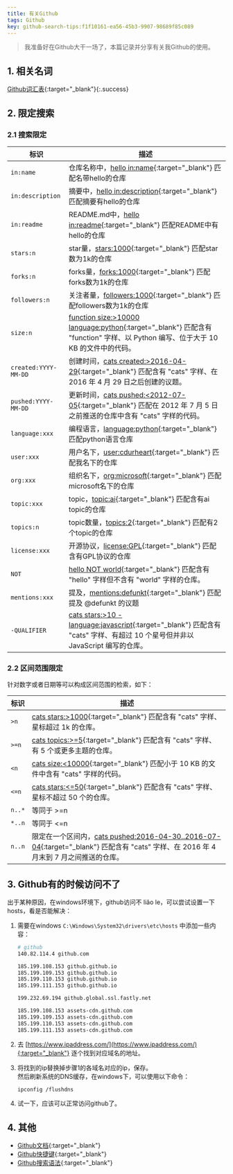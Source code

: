 ```yaml
---
title: 有关Github
tags: Github
key: github-search-tips:f1f10161-ea56-45b3-9907-98689f85c089
---
```


> 我准备好在Github大干一场了，本篇记录并分享有关我Github的使用。

<!--more-->
## 1. 相关名词

[Github词汇表](https://docs.github.com/cn/get-started/quickstart/github-glossary){:target="_blank"}{:.success}

## 2. 限定搜索
### 2.1 搜索限定

| 标识    | 描述        |
| ----------- | ----------- |
| `in:name`   | 仓库名称中，[hello in:name](https://github.com/search?q=hello+in%3Aname){:target="_blank"} 匹配名带hello的仓库 |
| `in:description`  | 摘要中，[hello in:description](https://github.com/search?q=hello+in%3Adescription){:target="_blank"} 匹配摘要有hello的仓库  |
| `in:readme`   | README.md中，[hello in:readme](https://github.com/search?q=hello+in%3Areadme){:target="_blank"} 匹配README中有hello的仓库  |
| `stars:n`   | star量，[stars:1000](https://github.com/search?q=stars%3A1000){:target="_blank"} 匹配star数为1k的仓库 |
| `forks:n`  | forks量，[forks:1000](https://github.com/search?q=forks%3A1000){:target="_blank"} 匹配forks数为1k的仓库 |
| `followers:n`   | 关注者量，[followers:1000](https://github.com/search?q=followers%3A1000){:target="_blank"} 匹配followers数为1k的仓库 |
| `size:n`  | [function size:>10000 language:python](https://github.com/search?q=function+size%3A%3E10000+language%3Apython&type=Code){:target="_blank"} 匹配含有 "function" 字样、以 Python 编写、位于大于 10 KB 的文件中的代码。 |
| `created:YYYY-MM-DD`   | 创建时间，[cats created:>2016-04-29](https://github.com/search?utf8=%E2%9C%93&q=cats+created%3A%3E2016-04-29&type=Issues){:target="_blank"} 匹配含有 "cats" 字样、在 2016 年 4 月 29 日之后创建的议题。 |
| `pushed:YYYY-MM-DD`   | 更新时间，[cats pushed:<2012-07-05](https://github.com/search?q=cats+pushed%3A%3C2012-07-05&type=Code&utf8=%E2%9C%93){:target="_blank"} 匹配在 2012 年 7 月 5 日之前推送的仓库中含有 "cats" 字样的代码。 |
| `language:xxx`   | 编程语言，[language:python](https://github.com/search?q=language%3Apython){:target="_blank"} 匹配python语言仓库 |
| `user:xxx`   | 用户名下，[user:cdurheart](https://github.com/search?q=user%3Acdurheart&type=repositories){:target="_blank"} 匹配我名下的仓库 |
| `org:xxx`   | 组织名下，[org:microsoft](https://github.com/search?q=org%3Amicrosoft&type=repositories){:target="_blank"} 匹配microsoft名下的仓库 |
| `topic:xxx`  | topic，[topic:ai](https://github.com/search?q=topic%3Aai){:target="_blank"} 匹配含有ai topic的仓库 |
| `topics:n`   | topic数量，[topics:2](https://github.com/search?q=topics%3A2){:target="_blank"} 匹配有2个topic的仓库 |
| `license:xxx`   | 开源协议，[license:GPL](https://github.com/search?q=license%3AGPL){:target="_blank"} 匹配含有GPL协议的仓库 |
| `NOT` | [hello NOT world](https://github.com/search?q=hello+NOT+world&type=Repositories){:target="_blank"} 匹配含有 "hello" 字样但不含有 "world" 字样的仓库。 |
| `mentions:xxx` | 提及，[mentions:defunkt](https://github.com/search?q=mentions%3Adefunkt&type=Issues){:target="_blank"} 匹配提及 @defunkt 的议题 |
| `-QUALIFIER` | [cats stars:>10 -language:javascript](https://github.com/search?q=cats+stars%3A%3E10+-language%3Ajavascript&type=Repositories){:target="_blank"} 匹配含有 "cats" 字样、有超过 10 个星号但并非以 JavaScript 编写的仓库。 |

### 2.2 区间范围限定
针对数字或者日期等可以构成区间范围的检索，如下：

| 标识    | 描述        |
| ----------- | ----------- |
| `>n`      | [cats stars:>1000](https://github.com/search?utf8=%E2%9C%93&q=cats+stars%3A%3E1000&type=Repositories){:target="_blank"} 匹配含有 "cats" 字样、星标超过 1k 的仓库。 |
| `>=n`   | [cats topics:>=5](https://github.com/search?utf8=%E2%9C%93&q=cats+topics%3A%3E%3D5&type=Repositories){:target="_blank"} 匹配含有 "cats" 字样、有 5 个或更多主题的仓库。 |
| `<n`   | [cats size:<10000](https://github.com/search?utf8=%E2%9C%93&q=cats+size%3A%3C10000&type=Code){:target="_blank"} 匹配小于 10 KB 的文件中含有 "cats" 字样的代码。 |
| `<=n`   | [cats stars:<=50](https://github.com/search?utf8=%E2%9C%93&q=cats+stars%3A%3C%3D50&type=Repositories){:target="_blank"} 匹配含有 "cats" 字样、星标不超过 50 个的仓库。 |
| `n..*` | 等同于 >=n |
| `*..n` | 等同于 <=n |
| `n..n` | 限定在一个区间内，[cats pushed:2016-04-30..2016-07-04](https://github.com/search?utf8=%E2%9C%93&q=cats+pushed%3A2016-04-30..2016-07-04&type=Repositories){:target="_blank"} 匹配含有 "cats" 字样、在 2016 年 4 月末到 7 月之间推送的仓库。 |

## 3. Github有的时候访问不了
出于某种原因，在windows环境下，github访问不 liǎo le，可以尝试设置一下hosts，看是否能解决：

1. 需要在windows `C:\Windows\System32\drivers\etc\hosts` 中添加一些内容：

    ``` bash
    # github
    140.82.114.4 github.com

    185.199.108.153 github.github.io
    185.199.109.153 github.github.io
    185.199.110.153 github.github.io
    185.199.111.153 github.github.io

    199.232.69.194 github.global.ssl.fastly.net

    185.199.108.153 assets-cdn.github.com
    185.199.109.153 assets-cdn.github.com
    185.199.110.153 assets-cdn.github.com
    185.199.111.153 assets-cdn.github.com
    ```

2. 去 [https://www.ipaddress.com/](https://www.ipaddress.com/){:target="_blank"} 逐个找到对应域名的地址。
3. 将找到的ip替换掉步骤1的各域名对应的ip，保存。<br/>然后刷新系统的DNS缓存，在windows下，可以使用以下命令：

    ``` bash
    ipconfig /flushdns
    ```
4. 试一下，应该可以正常访问github了。

## 4. 其他
- [Github文档](https://docs.github.com/cn/get-started){:target="_blank"}
- [Github快捷键](https://docs.github.com/cn/get-started/using-github/keyboard-shortcuts){:target="_blank"}
- [Github搜索语法](https://docs.github.com/cn/search-github/getting-started-with-searching-on-github/understanding-the-search-syntax){:target="_blank"}

